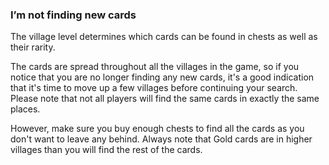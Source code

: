 ### I’m not finding new cards
The village level determines which cards can be found in chests as well as their rarity. 

The cards are spread throughout all the villages in the game, so if you notice that you are no longer finding any new cards, it's a good indication that it's time to move up a few villages before continuing your search. Please note that not all players will find the same cards in exactly the same places.

However, make sure you buy enough chests to find all the cards as you don't want to leave any behind. Always note that Gold cards are in higher villages than you will find the rest of the cards.



